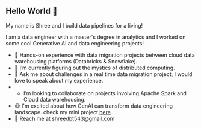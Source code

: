 ## Hello World 👋
My name is Shree and I build data pipelines for a living!

I am a data engineer with a master's degree in analytics and I worked on some cool Generative AI and data engineering projects!


- 💼 Hands-on experience with data migration projects between cloud data warehousing platforms (Databricks & Snowflake).
- 🔭 I’m currently figuring out the mystics of distributed computing.
- 💬 Ask me about challenges in a real time data migration project, I would love to speak about my experience.
- - I’m looking to collaborate on projects involving Apache Spark and Cloud data warehousing.
- 😃 I'm excited about how GenAI can transform data engineering landscape. check my mini project [here](https://github.com/sree2798/Talk-to-a-database-using-GenAI)
- 📧 Reach me at shreedbt543@gmail.com


